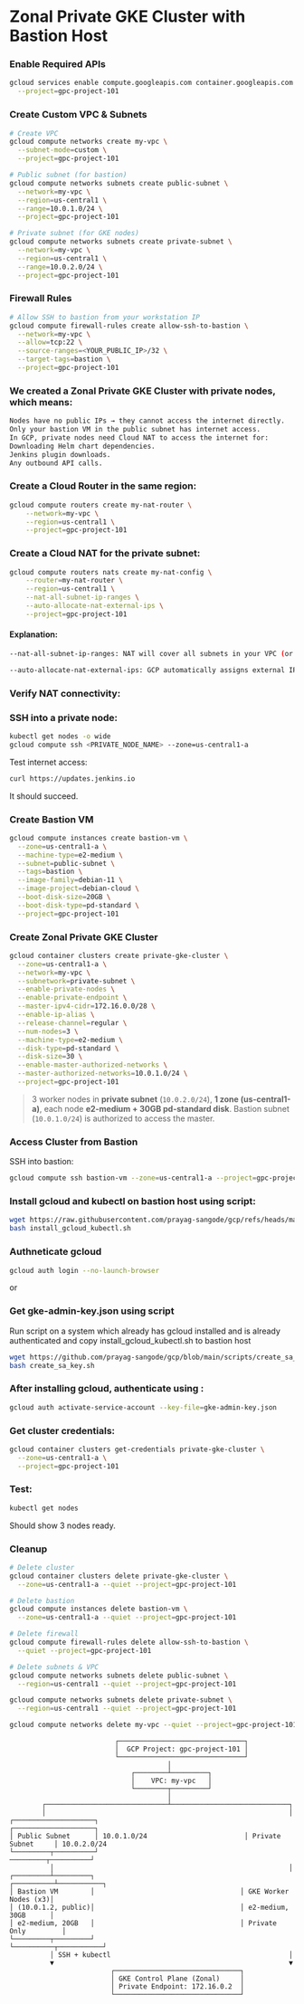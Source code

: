 # Zonal Private GKE Cluster with Bastion Host

### Enable Required APIs

```bash
gcloud services enable compute.googleapis.com container.googleapis.com \
  --project=gpc-project-101
```
### Create Custom VPC & Subnets

```bash
# Create VPC
gcloud compute networks create my-vpc \
  --subnet-mode=custom \
  --project=gpc-project-101

# Public subnet (for bastion)
gcloud compute networks subnets create public-subnet \
  --network=my-vpc \
  --region=us-central1 \
  --range=10.0.1.0/24 \
  --project=gpc-project-101

# Private subnet (for GKE nodes)
gcloud compute networks subnets create private-subnet \
  --network=my-vpc \
  --region=us-central1 \
  --range=10.0.2.0/24 \
  --project=gpc-project-101
```

### Firewall Rules

```bash
# Allow SSH to bastion from your workstation IP
gcloud compute firewall-rules create allow-ssh-to-bastion \
  --network=my-vpc \
  --allow=tcp:22 \
  --source-ranges=<YOUR_PUBLIC_IP>/32 \
  --target-tags=bastion \
  --project=gpc-project-101
```

### We created a Zonal Private GKE Cluster with private nodes, which means:

```bash
Nodes have no public IPs → they cannot access the internet directly.
Only your bastion VM in the public subnet has internet access.
In GCP, private nodes need Cloud NAT to access the internet for:
Downloading Helm chart dependencies.
Jenkins plugin downloads.
Any outbound API calls.
```

### Create a Cloud Router in the same region:

```bash
gcloud compute routers create my-nat-router \
    --network=my-vpc \
    --region=us-central1 \
    --project=gpc-project-101
```

### Create a Cloud NAT for the private subnet:

```bash
gcloud compute routers nats create my-nat-config \
    --router=my-nat-router \
    --region=us-central1 \
    --nat-all-subnet-ip-ranges \
    --auto-allocate-nat-external-ips \
    --project=gpc-project-101
```

#### Explanation:
```bash
--nat-all-subnet-ip-ranges: NAT will cover all subnets in your VPC (or you can specify private-subnet only).

--auto-allocate-nat-external-ips: GCP automatically assigns external IPs for NAT.
```

### Verify NAT connectivity:

### SSH into a private node:

```bash
kubectl get nodes -o wide
gcloud compute ssh <PRIVATE_NODE_NAME> --zone=us-central1-a
```

Test internet access:
```bash
curl https://updates.jenkins.io
```

It should succeed.

### Create Bastion VM

```bash
gcloud compute instances create bastion-vm \
  --zone=us-central1-a \
  --machine-type=e2-medium \
  --subnet=public-subnet \
  --tags=bastion \
  --image-family=debian-11 \
  --image-project=debian-cloud \
  --boot-disk-size=20GB \
  --boot-disk-type=pd-standard \
  --project=gpc-project-101
```

### Create Zonal Private GKE Cluster

```bash
gcloud container clusters create private-gke-cluster \
  --zone=us-central1-a \
  --network=my-vpc \
  --subnetwork=private-subnet \
  --enable-private-nodes \
  --enable-private-endpoint \
  --master-ipv4-cidr=172.16.0.0/28 \
  --enable-ip-alias \
  --release-channel=regular \
  --num-nodes=3 \
  --machine-type=e2-medium \
  --disk-type=pd-standard \
  --disk-size=30 \
  --enable-master-authorized-networks \
  --master-authorized-networks=10.0.1.0/24 \
  --project=gpc-project-101
```

> 3 worker nodes in **private subnet** (`10.0.2.0/24`), **1 zone (us-central1-a)**, each node **e2-medium + 30GB pd-standard disk**.
> Bastion subnet (`10.0.1.0/24`) is authorized to access the master.

### Access Cluster from Bastion

SSH into bastion:

```bash
gcloud compute ssh bastion-vm --zone=us-central1-a --project=gpc-project-101
```

### Install gcloud and kubectl on bastion host using script:

```bash
wget https://raw.githubusercontent.com/prayag-sangode/gcp/refs/heads/main/scripts/install_gcloud_kubectl.sh
bash install_gcloud_kubectl.sh
```
### Authneticate gcloud
```bash
gcloud auth login --no-launch-browser
```
or 

### Get gke-admin-key.json using script
Run script on a system which already has gcloud installed and is already authenticated and copy install_gcloud_kubectl.sh to bastion host

```bash
wget https://github.com/prayag-sangode/gcp/blob/main/scripts/create_sa_key.sh
bash create_sa_key.sh
```

### After installing gcloud, authenticate using :

```bash
gcloud auth activate-service-account --key-file=gke-admin-key.json
```

### Get cluster credentials:

```bash
gcloud container clusters get-credentials private-gke-cluster \
  --zone=us-central1-a \
  --project=gpc-project-101
```

### Test:

```bash
kubectl get nodes
```

Should show 3 nodes ready.


### Cleanup

```bash
# Delete cluster
gcloud container clusters delete private-gke-cluster \
  --zone=us-central1-a --quiet --project=gpc-project-101

# Delete bastion
gcloud compute instances delete bastion-vm \
  --zone=us-central1-a --quiet --project=gpc-project-101

# Delete firewall
gcloud compute firewall-rules delete allow-ssh-to-bastion \
  --quiet --project=gpc-project-101

# Delete subnets & VPC
gcloud compute networks subnets delete public-subnet \
  --region=us-central1 --quiet --project=gpc-project-101

gcloud compute networks subnets delete private-subnet \
  --region=us-central1 --quiet --project=gpc-project-101

gcloud compute networks delete my-vpc --quiet --project=gpc-project-101
```


```
                          ┌───────────────────────────────┐
                          │  GCP Project: gpc-project-101 │
                          └───────────────────────────────┘
                                       │
                              ┌────────┴─────────┐
                              │    VPC: my-vpc   │
                              └────────┬─────────┘
                                       │
        ┌──────────────────────────────┴─────────────────────────────┐
        │                                                            │
┌────────────────────┐                                    ┌────────────────────┐
│ Public Subnet      │ 10.0.1.0/24                        │ Private Subnet     │ 10.0.2.0/24
└─────────┬──────────┘                                     ─────────┬──────────┘
          │                                                          │
┌─────────┴─────────┐                                     ┌──────────┴───────────┐
│ Bastion VM        │                                    │ GKE Worker Nodes (x3)│
│ (10.0.1.2, public)│                                    │ e2-medium, 30GB      │
│ e2-medium, 20GB   │                                    │ Private Only         │
└─────────┬─────────┘                                     └──────────┬───────────┘
          │ SSH + kubectl                                            │
          ▼                                                          ▼
                         ┌───────────────────────────────┐
                         │ GKE Control Plane (Zonal)     │
                         │ Private Endpoint: 172.16.0.2  │
                         └───────────────────────────────┘
```


